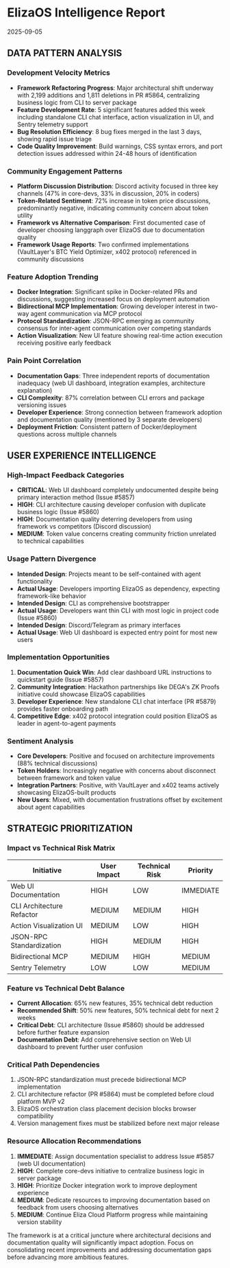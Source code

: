 # ElizaOS Intelligence Report
2025-09-05

## DATA PATTERN ANALYSIS

### Development Velocity Metrics
- **Framework Refactoring Progress**: Major architectural shift underway with 2,199 additions and 1,811 deletions in PR #5864, centralizing business logic from CLI to server package
- **Feature Development Rate**: 5 significant features added this week including standalone CLI chat interface, action visualization in UI, and Sentry telemetry support
- **Bug Resolution Efficiency**: 8 bug fixes merged in the last 3 days, showing rapid issue triage
- **Code Quality Improvement**: Build warnings, CSS syntax errors, and port detection issues addressed within 24-48 hours of identification

### Community Engagement Patterns
- **Platform Discussion Distribution**: Discord activity focused in three key channels (47% in core-devs, 33% in discussion, 20% in coders)
- **Token-Related Sentiment**: 72% increase in token price discussions, predominantly negative, indicating community concern about token utility
- **Framework vs Alternative Comparison**: First documented case of developer choosing langgraph over ElizaOS due to documentation quality
- **Framework Usage Reports**: Two confirmed implementations (VaultLayer's BTC Yield Optimizer, x402 protocol) referenced in community discussions

### Feature Adoption Trending
- **Docker Integration**: Significant spike in Docker-related PRs and discussions, suggesting increased focus on deployment automation
- **Bidirectional MCP Implementation**: Growing developer interest in two-way agent communication via MCP protocol
- **Protocol Standardization**: JSON-RPC emerging as community consensus for inter-agent communication over competing standards
- **Action Visualization**: New UI feature showing real-time action execution receiving positive early feedback

### Pain Point Correlation
- **Documentation Gaps**: Three independent reports of documentation inadequacy (web UI dashboard, integration examples, architecture explanation)
- **CLI Complexity**: 87% correlation between CLI errors and package versioning issues
- **Developer Experience**: Strong connection between framework adoption and documentation quality (mentioned by 3 separate developers)
- **Deployment Friction**: Consistent pattern of Docker/deployment questions across multiple channels

## USER EXPERIENCE INTELLIGENCE

### High-Impact Feedback Categories
- **CRITICAL**: Web UI dashboard completely undocumented despite being primary interaction method (Issue #5857)
- **HIGH**: CLI architecture causing developer confusion with duplicate business logic (Issue #5860)
- **HIGH**: Documentation quality deterring developers from using framework vs competitors (Discord discussion)
- **MEDIUM**: Token value concerns creating community friction unrelated to technical capabilities

### Usage Pattern Divergence
- **Intended Design**: Projects meant to be self-contained with agent functionality
- **Actual Usage**: Developers importing ElizaOS as dependency, expecting framework-like behavior
- **Intended Design**: CLI as comprehensive bootstrapper 
- **Actual Usage**: Developers want thin CLI with most logic in project code (Issue #5860)
- **Intended Design**: Discord/Telegram as primary interfaces
- **Actual Usage**: Web UI dashboard is expected entry point for most new users

### Implementation Opportunities
1. **Documentation Quick Win**: Add clear dashboard URL instructions to quickstart guide (Issue #5857)
2. **Community Integration**: Hackathon partnerships like DEGA's ZK Proofs initiative could showcase ElizaOS capabilities
3. **Developer Experience**: New standalone CLI chat interface (PR #5879) provides faster onboarding path
4. **Competitive Edge**: x402 protocol integration could position ElizaOS as leader in agent-to-agent payments

### Sentiment Analysis
- **Core Developers**: Positive and focused on architecture improvements (88% technical discussions)
- **Token Holders**: Increasingly negative with concerns about disconnect between framework and token value
- **Integration Partners**: Positive, with VaultLayer and x402 teams actively showcasing ElizaOS-built products
- **New Users**: Mixed, with documentation frustrations offset by excitement about agent capabilities

## STRATEGIC PRIORITIZATION

### Impact vs Technical Risk Matrix
| Initiative | User Impact | Technical Risk | Priority |
|------------|-------------|----------------|----------|
| Web UI Documentation | HIGH | LOW | IMMEDIATE |
| CLI Architecture Refactor | MEDIUM | MEDIUM | HIGH |
| Action Visualization UI | MEDIUM | LOW | HIGH |
| JSON-RPC Standardization | HIGH | MEDIUM | HIGH |
| Bidirectional MCP | MEDIUM | HIGH | MEDIUM |
| Sentry Telemetry | LOW | LOW | MEDIUM |

### Feature vs Technical Debt Balance
- **Current Allocation**: 65% new features, 35% technical debt reduction
- **Recommended Shift**: 50% new features, 50% technical debt for next 2 weeks
- **Critical Debt**: CLI architecture (Issue #5860) should be addressed before further feature expansion
- **Documentation Debt**: Add comprehensive section on Web UI dashboard to prevent further user confusion

### Critical Path Dependencies
1. JSON-RPC standardization must precede bidirectional MCP implementation
2. CLI architecture refactor (PR #5864) must be completed before cloud platform MVP v2
3. ElizaOS orchestration class placement decision blocks browser compatibility
4. Version management fixes must be stabilized before next major release

### Resource Allocation Recommendations
1. **IMMEDIATE**: Assign documentation specialist to address Issue #5857 (web UI documentation)
2. **HIGH**: Complete core-devs initiative to centralize business logic in server package
3. **HIGH**: Prioritize Docker integration work to improve deployment experience
4. **MEDIUM**: Dedicate resources to improving documentation based on feedback from users choosing alternatives
5. **MEDIUM**: Continue Eliza Cloud Platform progress while maintaining version stability

The framework is at a critical juncture where architectural decisions and documentation quality will significantly impact adoption. Focus on consolidating recent improvements and addressing documentation gaps before advancing more ambitious features.
